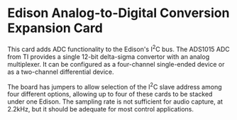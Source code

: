 Edison Analog-to-Digital Conversion Expansion Card
==================================================

This card adds ADC functionality to the Edison's I<sup>2</sup>C bus. The ADS1015 ADC from TI provides a single 12-bit delta-sigma convertor with an analog multiplexer. It can be configured as a four-channel single-ended device or as a two-channel differential device.

The board has jumpers to allow selection of the I<sup>2</sup>C slave address among four different options, allowing up to four of these cards to be stacked under one Edison. The sampling rate is not sufficient for audio capture, at 2.2kHz, but it should be adequate for most control applications.
